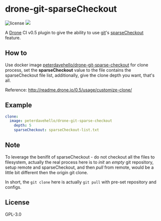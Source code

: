 drone-git-sparseCheckout
========================

![license](https://img.shields.io/badge/license-GPLv3.0-brightgreen.svg?style=flat) [![](https://img.shields.io/docker/pulls/peterdavehello/drone-git-sparse-checkout.svg)](https://hub.docker.com/r/peterdavehello/drone-git-sparse-checkout/)

A [Drone](https://drone.io) CI v0.5 plugin to give the ability to use [git](https://en.wikipedia.org/wiki/Git)'s [sparseCheckout](https://git-scm.com/docs/git-read-tree#_sparse_checkout) feature.

## How to

Use docker image [peterdavehello/drone-git-sparse-checkout](https://hub.docker.com/r/peterdavehello/drone-git-sparse-checkout/) for clone process, set the **sparseCheckout** value to the file contains the sparseCheckout file list, additionally, give the clone depth you want, that's all.

Reference:
http://readme.drone.io/0.5/usage/customize-clone/

## Example

```yaml
clone:
  image: peterdavehello/drone-git-sparse-checkout
    depth: 5
    sparseCheckout: sparseCheckout-list.txt
```

## Note

To leverage the benifit of sparseCheckout - do not checkout all the files to filesystem, actually the real process here is to *init* an *empty* git repository, setup remote and sparseCheckout, and then *pull* from remote, would be a little bit different then the origin git clone.

In short, the `git clone` here is actually `git pull` with pre-set repository and configs.

## License

GPL-3.0
